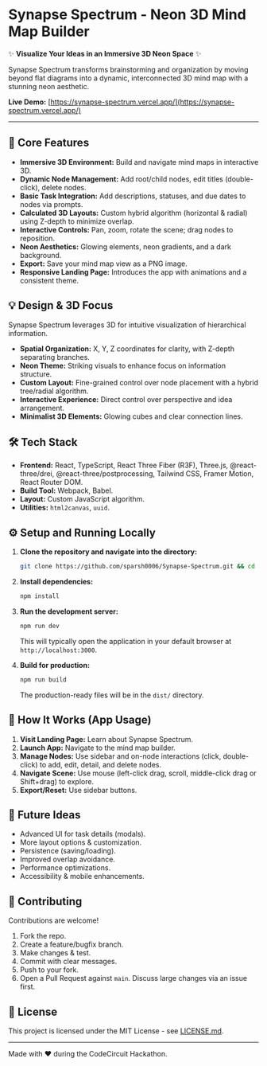 # Synapse Spectrum - Neon 3D Mind Map Builder

✨ **Visualize Your Ideas in an Immersive 3D Neon Space** ✨

Synapse Spectrum transforms brainstorming and organization by moving beyond flat diagrams into a dynamic, interconnected 3D mind map with a stunning neon aesthetic.

**Live Demo:** [https://synapse-spectrum.vercel.app/](https://synapse-spectrum.vercel.app/)

---

## 🚀 Core Features

*   **Immersive 3D Environment:** Build and navigate mind maps in interactive 3D.
*   **Dynamic Node Management:** Add root/child nodes, edit titles (double-click), delete nodes.
*   **Basic Task Integration:** Add descriptions, statuses, and due dates to nodes via prompts.
*   **Calculated 3D Layouts:** Custom hybrid algorithm (horizontal & radial) using Z-depth to minimize overlap.
*   **Interactive Controls:** Pan, zoom, rotate the scene; drag nodes to reposition.
*   **Neon Aesthetics:** Glowing elements, neon gradients, and a dark background.
*   **Export:** Save your mind map view as a PNG image.
*   **Responsive Landing Page:** Introduces the app with animations and a consistent theme.

## 💡 Design & 3D Focus

Synapse Spectrum leverages 3D for intuitive visualization of hierarchical information.
*   **Spatial Organization:** X, Y, Z coordinates for clarity, with Z-depth separating branches.
*   **Neon Theme:** Striking visuals to enhance focus on information structure.
*   **Custom Layout:** Fine-grained control over node placement with a hybrid tree/radial algorithm.
*   **Interactive Experience:** Direct control over perspective and idea arrangement.
*   **Minimalist 3D Elements:** Glowing cubes and clear connection lines.

## 🛠️ Tech Stack

*   **Frontend:** React, TypeScript, React Three Fiber (R3F), Three.js, @react-three/drei, @react-three/postprocessing, Tailwind CSS, Framer Motion, React Router DOM.
*   **Build Tool:** Webpack, Babel.
*   **Layout:** Custom JavaScript algorithm.
*   **Utilities:** `html2canvas`, `uuid`.

## ⚙️ Setup and Running Locally

1.  **Clone the repository and navigate into the directory:**
    ```bash
    git clone https://github.com/sparsh0006/Synapse-Spectrum.git && cd Synapse-Spectrum
    ```
2.  **Install dependencies:**
    ```bash
    npm install
    ```
3.  **Run the development server:**
    ```bash
    npm run dev
    ```
    This will typically open the application in your default browser at `http://localhost:3000`.

4.  **Build for production:**
    ```bash
    npm run build
    ```
    The production-ready files will be in the `dist/` directory.

## 📜 How It Works (App Usage)

1.  **Visit Landing Page:** Learn about Synapse Spectrum.
2.  **Launch App:** Navigate to the mind map builder.
3.  **Manage Nodes:** Use sidebar and on-node interactions (click, double-click) to add, edit, detail, and delete nodes.
4.  **Navigate Scene:** Use mouse (left-click drag, scroll, middle-click drag or Shift+drag) to explore.
5.  **Export/Reset:** Use sidebar buttons.

## 🚧 Future Ideas

*   Advanced UI for task details (modals).
*   More layout options & customization.
*   Persistence (saving/loading).
*   Improved overlap avoidance.
*   Performance optimizations.
*   Accessibility & mobile enhancements.

## 🤝 Contributing

Contributions are welcome!
1.  Fork the repo.
2.  Create a feature/bugfix branch.
3.  Make changes & test.
4.  Commit with clear messages.
5.  Push to your fork.
6.  Open a Pull Request against `main`.
Discuss large changes via an issue first.

## 📄 License

This project is licensed under the MIT License - see [LICENSE.md](LICENSE.md).

---

Made with ❤️ during the CodeCircuit Hackathon.
